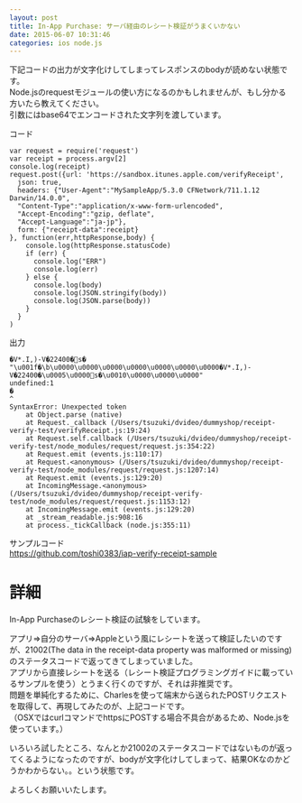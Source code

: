 ```yaml
---
layout: post
title: In-App Purchase: サーバ経由のレシート検証がうまくいかない
date: 2015-06-07 10:31:46
categories: ios node.js
---
```

<p>下記コードの出力が文字化けしてしまってレスポンスのbodyが読めない状態です。<br>
Node.jsのrequestモジュールの使い方になるのかもしれませんが、もし分かる方いたら教えてください。<br>
引数にはbase64でエンコードされた文字列を渡しています。</p>

<p>コード</p>

<pre><code>var request = require('request')
var receipt = process.argv[2]
console.log(receipt)
request.post({url: 'https://sandbox.itunes.apple.com/verifyReceipt',
  json: true,
  headers: {"User-Agent":"MySampleApp/5.3.0 CFNetwork/711.1.12 Darwin/14.0.0",
  "Content-Type":"application/x-www-form-urlencoded",
  "Accept-Encoding":"gzip, deflate",
  "Accept-Language":"ja-jp"},
  form: {"receipt-data":receipt}
}, function(err,httpResponse,body) {
    console.log(httpResponse.statusCode)
    if (err) {
      console.log("ERR")
      console.log(err)
    } else {
      console.log(body)
      console.log(JSON.stringify(body))
      console.log(JSON.parse(body))
    }     
  }     
)     
</code></pre>

<p>出力</p>

<pre><code>�V*.I,)-V�22400�΀s�
"\u001f�\b\u0000\u0000\u0000\u0000\u0000\u0000\u0000�V*.I,)-V�22400�\u0005\u0000΀s�\u0010\u0000\u0000\u0000"
undefined:1
�   
^   
SyntaxError: Unexpected token
    at Object.parse (native)
    at Request._callback (/Users/tsuzuki/dvideo/dummyshop/receipt-verify-test/verifyReceipt.js:19:24)
    at Request.self.callback (/Users/tsuzuki/dvideo/dummyshop/receipt-verify-test/node_modules/request/request.js:354:22)
    at Request.emit (events.js:110:17)
    at Request.&lt;anonymous&gt; (/Users/tsuzuki/dvideo/dummyshop/receipt-verify-test/node_modules/request/request.js:1207:14)
    at Request.emit (events.js:129:20)
    at IncomingMessage.&lt;anonymous&gt; (/Users/tsuzuki/dvideo/dummyshop/receipt-verify-test/node_modules/request/request.js:1153:12)
    at IncomingMessage.emit (events.js:129:20)
    at _stream_readable.js:908:16
    at process._tickCallback (node.js:355:11)
</code></pre>

<p>サンプルコード<br>
<a href="https://github.com/toshi0383/iap-verify-receipt-sample" rel="nofollow">https://github.com/toshi0383/iap-verify-receipt-sample</a></p>

<h1>詳細</h1>

<p>In-App Purchaseのレシート検証の試験をしています。</p>

<p>アプリ=>自分のサーバ=>Appleという風にレシートを送って検証したいのですが、21002(The data in the receipt-data property was malformed or missing)のステータスコードで返ってきてしまっていました。<br>
アプリから直接レシートを送る（レシート検証プログラミングガイドに載っているサンプルを使う）とうまく行くのですが、それは非推奨です。<br>
問題を単純化するために、Charlesを使って端末から送られたPOSTリクエストを取得して、再現してみたのが、上記コードです。<br>
（OSXではcurlコマンドでhttpsにPOSTする場合不具合があるため、Node.jsを使っています。）</p>

<p>いろいろ試したところ、なんとか21002のステータスコードではないものが返ってくるようになったのですが、bodyが文字化けしてしまって、結果OKなのかどうかわからない。。という状態です。</p>

<p>よろしくお願いいたします。</p>
